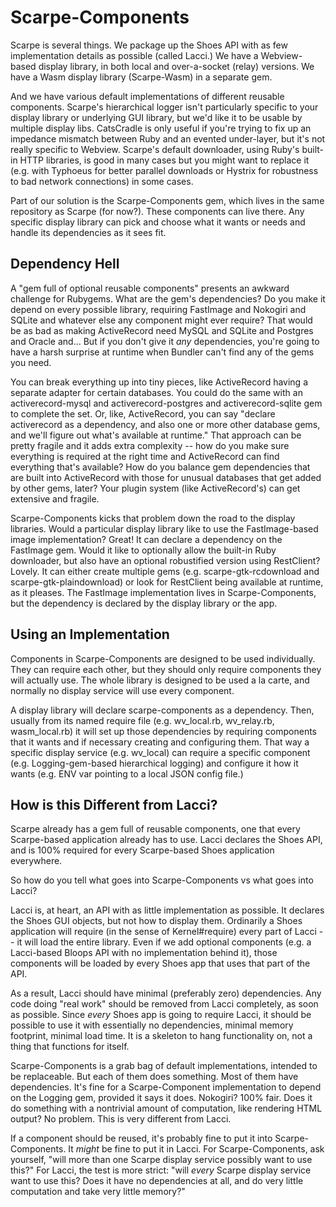 # Scarpe-Components

Scarpe is several things. We package up the Shoes API with as few implementation details as possible (called Lacci.) We have a Webview-based display library, in both local and over-a-socket (relay) versions. We have a Wasm display library (Scarpe-Wasm) in a separate gem.

And we have various default implementations of different reusable components. Scarpe's hierarchical logger isn't particularly specific to your display library or underlying GUI library, but we'd like it to be usable by multiple display libs. CatsCradle is only useful if you're trying to fix up an impedance mismatch between Ruby and an evented under-layer, but it's not really specific to Webview. Scarpe's default downloader, using Ruby's built-in HTTP libraries, is good in many cases but you might want to replace it (e.g. with Typhoeus for better parallel downloads or Hystrix for robustness to bad network connections) in some cases.

Part of our solution is the Scarpe-Components gem, which lives in the same repository as Scarpe (for now?). These components can live there. Any specific display library can pick and choose what it wants or needs and handle its dependencies as it sees fit.

## Dependency Hell

A "gem full of optional reusable components" presents an awkward challenge for Rubygems. What are the gem's dependencies? Do you make it depend on every possible library, requiring FastImage and Nokogiri and SQLite and whatever else any component might ever require? That would be as bad as making ActiveRecord need MySQL and SQLite and Postgres and Oracle and... But if you don't give it *any* dependencies, you're going to have a harsh surprise at runtime when Bundler can't find any of the gems you need.

You can break everything up into tiny pieces, like ActiveRecord having a separate adapter for certain databases. You could do the same with an activerecord-mysql and activerecord-postgres and activerecord-sqlite gem to complete the set. Or, like, ActiveRecord, you can say "declare activerecord as a dependency, and also one or more other database gems, and we'll figure out what's available at runtime." That approach can be pretty fragile and it adds extra complexity -- how do you make sure everything is required at the right time and ActiveRecord can find everything that's available? How do you balance gem dependencies that are built into ActiveRecord with those for unusual databases that get added by other gems, later? Your plugin system (like ActiveRecord's) can get extensive and fragile.

Scarpe-Components kicks that problem down the road to the display libraries. Would a particular display library like to use the FastImage-based image implementation? Great! It can declare a dependency on the FastImage gem. Would it like to optionally allow the built-in Ruby downloader, but also have an optional robustified version using RestClient? Lovely. It can either create multiple gems (e.g. scarpe-gtk-rcdownload and scarpe-gtk-plaindownload) or look for RestClient being available at runtime, as it pleases. The FastImage implementation lives in Scarpe-Components, but the dependency is declared by the display library or the app.

## Using an Implementation

Components in Scarpe-Components are designed to be used individually. They can require each other, but they should only require components they will actually use. The whole library is designed to be used a la carte, and normally no display service will use every component.

A display library will declare scarpe-components as a dependency. Then, usually from its named require file (e.g. wv_local.rb, wv_relay.rb, wasm_local.rb) it will set up those dependencies by requiring components that it wants and if necessary creating and configuring them. That way a specific display service (e.g. wv_local) can require a specific component (e.g. Logging-gem-based hierarchical logging) and configure it how it wants (e.g. ENV var pointing to a local JSON config file.)

## How is this Different from Lacci?

Scarpe already has a gem full of reusable components, one that every Scarpe-based application already has to use. Lacci declares the Shoes API, and is 100% required for every Scarpe-based Shoes application everywhere.

So how do you tell what goes into Scarpe-Components vs what goes into Lacci?

Lacci is, at heart, an API with as little implementation as possible. It declares the Shoes GUI objects, but not how to display them. Ordinarily a Shoes application will require (in the sense of Kernel#require) every part of Lacci -- it will load the entire library. Even if we add optional components (e.g. a Lacci-based Bloops API with no implementation behind it), those components will be loaded by every Shoes app that uses that part of the API.

As a result, Lacci should have minimal (preferably zero) dependencies. Any code doing "real work" should be removed from Lacci completely, as soon as possible. Since *every* Shoes app is going to require Lacci, it should be possible to use it with essentially no dependencies, minimal memory footprint, minimal load time. It is a skeleton to hang functionality on, not a thing that functions for itself.

Scarpe-Components is a grab bag of default implementations, intended to be replaceable. But each of them does something. Most of them have dependencies. It's fine for a Scarpe-Component implementation to depend on the Logging gem, provided it says it does. Nokogiri? 100% fair. Does it do something with a nontrivial amount of computation, like rendering HTML output? No problem. This is very different from Lacci.

If a component should be reused, it's probably fine to put it into Scarpe-Components. It *might* be fine to put it in Lacci. For Scarpe-Components, ask yourself, "will more than one Scarpe display service possibly want to use this?" For Lacci, the test is more strict: "will *every* Scarpe display service want to use this? Does it have no dependencies at all, and do very little computation and take very little memory?"
